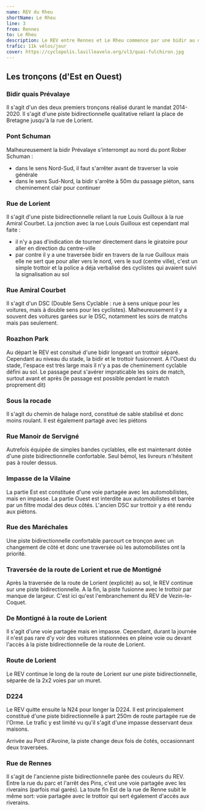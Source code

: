 ```yaml
---
name: REV du Rheu
shortName: Le Rheu
line: 3
from: Rennes
to: Le Rheu
description: Le REV entre Rennes et Le Rheu commence par une bidir au début de la rue de Lorient avant de longer la Vilaine via le chemin de halage en intra rocade puis la rue du Manoir de Servigné et ensuite une bidir le long de la route de Lorient (N24) avant de rejoindre le Pont d"Avoine et les Landes d'Apigné. Côté Rennes,
trafic: 11k vélos/jour
cover: https://cyclopolis.lavilleavelo.org/vl3/quai-fulchiron.jpg
---
```


## Les tronçons (d'Est en Ouest)

### Bidir quais Prévalaye

Il s'agit d'un des deux premiers tronçons réalisé durant le mandat 2014-2020.
Il s'agit d'une piste bidirectionnelle qualitative reliant la place de Bretagne jusqu'à la rue de Lorient.

### Pont Schuman

Malheureusement la bidir Prévalaye s'interrompt au nord du pont Rober Schuman :
* dans le sens Nord-Sud, il faut s'arrêter avant de traverser la voie générale
* dans le sens Sud-Nord, la bidir s'arrête à 50m du passage piéton, sans cheminement clair pour continuer

### Rue de Lorient

Il s'agit d'une piste bidirectionnelle reliant la rue Louis Guilloux à la rue Amiral Courbet.
La jonction avec la rue Louis Guilloux est cependant mal faite :
* il n'y a pas d'indication de tourner directement dans le giratoire pour aller en direction du centre-ville
* par contre il y a une traversée bidir en travers de la rue Guilloux mais elle ne sert que pour aller vers le nord, vers le sud (centre ville), c'est un simple trottoir et la police a déja verbalisé des cyclistes qui avaient suivi la signalisation au sol

### Rue Amiral Courbet

Il s'agit d'un DSC (Double Sens Cyclable : rue à sens unique pour les voitures, mais à double sens pour les cyclistes).
Malheureusement il y a souvent des voitures garées sur le DSC, notamment les soirs de matchs mais pas seulement.

### Roazhon Park
Au départ le REV est consitué d'une bidir longeant un trottoir séparé.
Cependant au niveau du stade, la bidir et le trottoir fusionnent.
A l'Ouest du stade, l'espace est très large mais il n'y a pas de cheminement cyclable défini au sol.
Le passage peut s'avérer impraticable les soirs de match, surtout avant et après (le passage est possible pendant le match proprement dit)

### Sous la rocade

Il s'agit du chemin de halage nord, constitué de sable stabilisé et donc moins roulant.
Il est également partagé avec les piétons

### Rue Manoir de Servigné

Autrefois équipée de simples bandes cyclables, elle est maintenant dotée d'une piste bidirectionnelle confortable.
Seul bémol, les livreurs n'hésitent pas à rouler dessus.

### Impasse de la Vilaine

La partie Est est constituée d'une voie partagée avec les automobilistes, mais en impasse.
La partie Ouest est interdite aux automobilistes et barrée par un filtre modal des deux côtés.
L'ancien DSC sur trottoir y a été rendu aux piétons.

### Rue des Maréchales

Une piste bidirectionnelle confortable parcourt ce tronçon avec un changement de côté et donc une traversée où les automobilistes ont la priorité.

### Traversée de la route de Lorient et rue de Montigné

Après la traversée de la route de Lorient (explicité) au sol, le REV continue sur une piste bidirectionnelle.
A la fin, la piste fusionne avec le trottoir par manque de largeur.
C'est ici qu'est l'embranchement du REV de Vezin-le-Coquet.

### De Montigné à la route de Lorient

Il s'agit d'une voie partagée mais en impasse.
Cependant, durant la journée il n'est pas rare d'y voir des voitures stationnées en pleine voie ou devant l'accès à la piste bidirectionnelle de la route de Lorient.

### Route de Lorient

Le REV continue le long de la route de Lorient sur une piste bidirectionnelle, séparée de la 2x2 voies par un muret.

### D224

Le REV quitte ensuite la N24 pour longer la D224.
Il est principalement constitué d'une piste bidirectionnelle à part 250m de route partagée rue de l'Orme.
Le trafic y est limité vu qu'il s'agit d'une impasse desservant deux maisons.

Arrivée au Pont d'Avoine, la piste change deux fois de ĉotés, occasionnant deux traversées.

### Rue de Rennes

Il s'agit de l'ancienne piste bidirectionnelle parée des couleurs du REV.
Entre la rue du parc et l'arrêt des Pins, c'est une voie partagée avec les riverains (parfois mal garés).
La toute fin Est de la rue de Renne subit le même sort: voie partagée avec le trottoir qui sert également d'accès aux riverains.